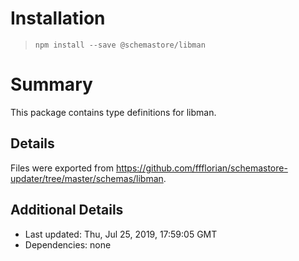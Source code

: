# Installation
> `npm install --save @schemastore/libman`

# Summary
This package contains type definitions for libman.

## Details
Files were exported from https://github.com/ffflorian/schemastore-updater/tree/master/schemas/libman.

## Additional Details
* Last updated: Thu, Jul 25, 2019, 17:59:05 GMT
* Dependencies: none
